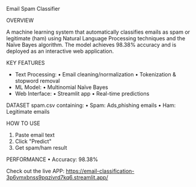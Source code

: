 Email Spam Classifier

OVERVIEW 

A machine learning system that automatically classifies emails as spam or legitimate (ham) using Natural Language Processing techniques and the Naïve Bayes algorithm. The model achieves 98.38% accuracy and is deployed as an interactive web application.

KEY FEATURES
- Text Processing:
  • Email cleaning/normalization
  • Tokenization & stopword removal
- ML Model:
  • Multinomial Naïve Bayes
- Web Interface:
  • Streamlit app
  • Real-time predictions

DATASET
spam.csv containing:
• Spam: Ads,phishing emails
• Ham: Legitimate emails

HOW TO USE
1. Paste email text
2. Click "Predict"
3. Get spam/ham result

PERFORMANCE
• Accuracy: 98.38%

Check out the live APP: 
https://email-classification-3p6vmxbnss9pqzivrd7kq6.streamlit.app/
